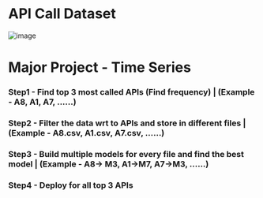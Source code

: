 # API Call Dataset
![image](https://github.com/psrana/API-Call-Dataset/assets/7460892/ab0f7d99-8911-4dcc-9628-00cc61d40947)


# Major Project - Time Series

### Step1 - Find top 3 most called APIs (Find frequency) | (Example - A8, A1, A7, ......)

### Step2 - Filter the data wrt to APIs and store in different files | (Example - A8.csv, A1.csv, A7.csv, ......)

### Step3 - Build multiple models for every file and find the best model | (Example - A8-> M3, A1->M7, A7->M3, ......)

### Step4 - Deploy for all top 3 APIs
